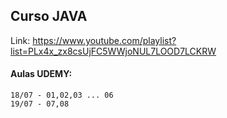 ## Curso JAVA

Link: https://www.youtube.com/playlist?list=PLx4x_zx8csUjFC5WWjoNUL7LOOD7LCKRW

#### Aulas UDEMY:
```
18/07 - 01,02,03 ... 06
19/07 - 07,08
```